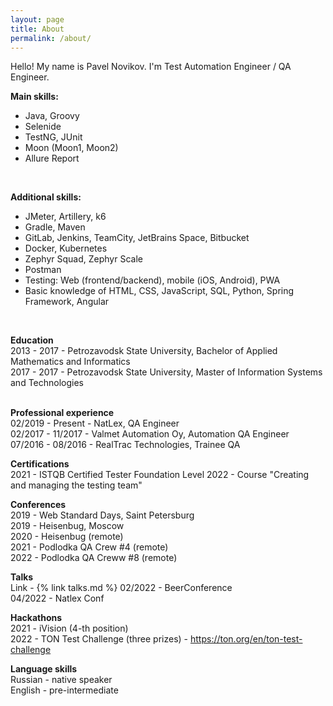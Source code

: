 ```yaml
---
layout: page
title: About
permalink: /about/
---
```


Hello! My name is Pavel Novikov. I'm Test Automation Engineer / QA Engineer. <br>

**Main skills:** <br>
- Java, Groovy
- Selenide
- TestNG, JUnit
- Moon (Moon1, Moon2)
- Allure Report
<br>

**Additional skills:** <br>
- JMeter, Artillery, k6
- Gradle, Maven
- GitLab, Jenkins, TeamCity, JetBrains Space, Bitbucket
- Docker, Kubernetes
- Zephyr Squad, Zephyr Scale
- Postman
- Testing: Web (frontend/backend), mobile (iOS, Android), PWA
- Basic knowledge of HTML, CSS, JavaScript, SQL, Python, Spring Framework, Angular
<br>

**Education** <br>
2013 - 2017 - Petrozavodsk State University, Bachelor of Applied Mathematics and Informatics <br>
2017 - 2017 - Petrozavodsk State University, Master of Information Systems and Technologies <br>
<br>

**Professional experience** <br>
02/2019 - Present - NatLex, QA Engineer <br>
02/2017 - 11/2017 - Valmet Automation Oy, Automation QA Engineer <br>
07/2016 - 08/2016 - RealTrac Technologies, Trainee QA
<br>

**Certifications** <br>
2021 - ISTQB Certified Tester Foundation Level
2022 - Course "Creating and managing the testing team"
<br>

**Conferences** <br>
2019 - Web Standard Days, Saint Petersburg <br>
2019 - Heisenbug, Moscow <br>
2020 - Heisenbug (remote) <br>
2021 - Podlodka QA Crew #4 (remote) <br>
2022 - Podlodka QA Creww #8 (remote)
<br>

**Talks** <br>
Link - {% link talks.md %}
02/2022 - BeerConference <br>
04/2022 - Natlex Conf
<br>

**Hackathons** <br>
2021 - iVision (4-th position) <br>
2022 - TON Test Challenge (three prizes) - <https://ton.org/en/ton-test-challenge>
<br>

**Language skills** <br>
Russian - native speaker <br>
English - pre-intermediate <br>
